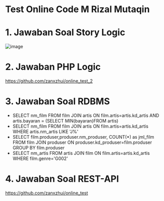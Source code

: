 # Test Online Code M Rizal Mutaqin
# 1. Jawaban Soal Story Logic
![image](https://user-images.githubusercontent.com/54714964/89528545-69d98f80-d815-11ea-9337-d293d549dca9.png)
# 2. Jawaban PHP Logic
https://github.com/zanxzhui/online_test_2
# 3. Jawaban Soal RDBMS
- SELECT nm_film FROM film JOIN artis ON film.artis=artis.kd_artis AND artis.bayaran = (SELECT MIN(bayaran)FROM artis)
- SELECT nm_film FROM film JOIN artis ON film.artis=artis.kd_artis WHERE artis.nm_artis LIKE 'J%' 
- SELECT film.produser,produser.nm_produser, COUNT(*) as jml_film FROM film JOIN produser ON produser.kd_produser=film.produser GROUP BY film.produser 
- SELECT nm_artis FROM artis JOIN film ON film.artis=artis.kd_artis WHERE film.genre='G002' 
# 4. Jawaban Soal REST-API
https://github.com/zanxzhui/online_test
